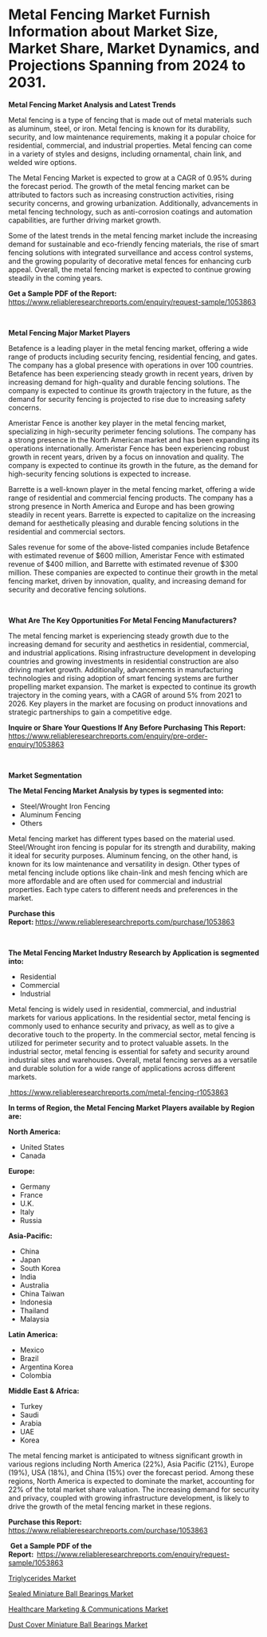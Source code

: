 <p><h1>Metal Fencing Market Furnish Information about Market Size, Market Share, Market Dynamics, and Projections Spanning from 2024 to 2031.</h1></p><p><strong>Metal Fencing Market Analysis and Latest Trends</strong></p>
<p><p>Metal fencing is a type of fencing that is made out of metal materials such as aluminum, steel, or iron. Metal fencing is known for its durability, security, and low maintenance requirements, making it a popular choice for residential, commercial, and industrial properties. Metal fencing can come in a variety of styles and designs, including ornamental, chain link, and welded wire options.</p><p>The Metal Fencing Market is expected to grow at a CAGR of 0.95% during the forecast period. The growth of the metal fencing market can be attributed to factors such as increasing construction activities, rising security concerns, and growing urbanization. Additionally, advancements in metal fencing technology, such as anti-corrosion coatings and automation capabilities, are further driving market growth.</p><p>Some of the latest trends in the metal fencing market include the increasing demand for sustainable and eco-friendly fencing materials, the rise of smart fencing solutions with integrated surveillance and access control systems, and the growing popularity of decorative metal fences for enhancing curb appeal. Overall, the metal fencing market is expected to continue growing steadily in the coming years.</p></p>
<p><strong>Get a Sample PDF of the Report:&nbsp;</strong> <a href="https://www.reliableresearchreports.com/enquiry/request-sample/1053863">https://www.reliableresearchreports.com/enquiry/request-sample/1053863</a></p>
<p>&nbsp;</p>
<p><strong>Metal Fencing Major Market Players</strong></p>
<p><p>Betafence is a leading player in the metal fencing market, offering a wide range of products including security fencing, residential fencing, and gates. The company has a global presence with operations in over 100 countries. Betafence has been experiencing steady growth in recent years, driven by increasing demand for high-quality and durable fencing solutions. The company is expected to continue its growth trajectory in the future, as the demand for security fencing is projected to rise due to increasing safety concerns.</p><p>Ameristar Fence is another key player in the metal fencing market, specializing in high-security perimeter fencing solutions. The company has a strong presence in the North American market and has been expanding its operations internationally. Ameristar Fence has been experiencing robust growth in recent years, driven by a focus on innovation and quality. The company is expected to continue its growth in the future, as the demand for high-security fencing solutions is expected to increase.</p><p>Barrette is a well-known player in the metal fencing market, offering a wide range of residential and commercial fencing products. The company has a strong presence in North America and Europe and has been growing steadily in recent years. Barrette is expected to capitalize on the increasing demand for aesthetically pleasing and durable fencing solutions in the residential and commercial sectors.</p><p>Sales revenue for some of the above-listed companies include Betafence with estimated revenue of $600 million, Ameristar Fence with estimated revenue of $400 million, and Barrette with estimated revenue of $300 million. These companies are expected to continue their growth in the metal fencing market, driven by innovation, quality, and increasing demand for security and decorative fencing solutions.</p></p>
<p>&nbsp;</p>
<p><strong>What Are The Key Opportunities For Metal Fencing Manufacturers?</strong></p>
<p><p>The metal fencing market is experiencing steady growth due to the increasing demand for security and aesthetics in residential, commercial, and industrial applications. Rising infrastructure development in developing countries and growing investments in residential construction are also driving market growth. Additionally, advancements in manufacturing technologies and rising adoption of smart fencing systems are further propelling market expansion. The market is expected to continue its growth trajectory in the coming years, with a CAGR of around 5% from 2021 to 2026. Key players in the market are focusing on product innovations and strategic partnerships to gain a competitive edge.</p></p>
<p><strong>Inquire or Share Your Questions If Any Before Purchasing This Report:</strong> <a href="https://www.reliableresearchreports.com/enquiry/pre-order-enquiry/1053863">https://www.reliableresearchreports.com/enquiry/pre-order-enquiry/1053863</a></p>
<p>&nbsp;</p>
<p><strong>Market Segmentation</strong></p>
<p><strong>The Metal Fencing Market Analysis by types is segmented into:</strong></p>
<p><ul><li>Steel/Wrought Iron Fencing</li><li>Aluminum Fencing</li><li>Others</li></ul></p>
<p><p>Metal fencing market has different types based on the material used. Steel/Wrought iron fencing is popular for its strength and durability, making it ideal for security purposes. Aluminum fencing, on the other hand, is known for its low maintenance and versatility in design. Other types of metal fencing include options like chain-link and mesh fencing which are more affordable and are often used for commercial and industrial properties. Each type caters to different needs and preferences in the market.</p></p>
<p><strong>Purchase this Report:&nbsp;</strong><a href="https://www.reliableresearchreports.com/purchase/1053863">https://www.reliableresearchreports.com/purchase/1053863</a></p>
<p>&nbsp;</p>
<p><strong>The Metal Fencing Market Industry Research by Application is segmented into:</strong></p>
<p><ul><li>Residential</li><li>Commercial</li><li>Industrial</li></ul></p>
<p><p>Metal fencing is widely used in residential, commercial, and industrial markets for various applications. In the residential sector, metal fencing is commonly used to enhance security and privacy, as well as to give a decorative touch to the property. In the commercial sector, metal fencing is utilized for perimeter security and to protect valuable assets. In the industrial sector, metal fencing is essential for safety and security around industrial sites and warehouses. Overall, metal fencing serves as a versatile and durable solution for a wide range of applications across different markets.</p></p>
<p><a href="https://www.reliableresearchreports.com/metal-fencing-r1053863">&nbsp;https://www.reliableresearchreports.com/metal-fencing-r1053863</a></p>
<p><strong>In terms of Region, the Metal Fencing Market Players available by Region are:</strong></p>
<p>
    <p> <strong> North America: </strong>
        <ul>
            <li>United States</li>
            <li>Canada</li>
        </ul>
        </p> 
    <p> <strong> Europe: </strong>
        <ul>
            <li>Germany</li>
            <li>France</li>
            <li>U.K.</li>
            <li>Italy</li>
            <li>Russia</li>
        </ul>
        </p> 
    <p> <strong> Asia-Pacific: </strong>
        <ul>
            <li>China</li>
            <li>Japan</li>
            <li>South Korea</li>
            <li>India</li>
            <li>Australia</li>
            <li>China Taiwan</li>
            <li>Indonesia</li>
            <li>Thailand</li>
            <li>Malaysia</li>
        </ul>
        </p> 
    <p> <strong> Latin America: </strong>
        <ul>
            <li>Mexico</li>
            <li>Brazil</li>
            <li>Argentina Korea</li>
            <li>Colombia</li>
        </ul>
        </p> 
    <p> <strong> Middle East & Africa: </strong>
        <ul>
            <li>Turkey</li>
            <li>Saudi</li>
            <li>Arabia</li>
            <li>UAE</li>
            <li>Korea</li>
        </ul>
    </p>
    </p>
<p><p>The metal fencing market is anticipated to witness significant growth in various regions including North America (22%), Asia Pacific (21%), Europe (19%), USA (18%), and China (15%) over the forecast period. Among these regions, North America is expected to dominate the market, accounting for 22% of the total market share valuation. The increasing demand for security and privacy, coupled with growing infrastructure development, is likely to drive the growth of the metal fencing market in these regions.</p></p>
<p><strong>Purchase this Report: </strong><a href="https://www.reliableresearchreports.com/purchase/1053863">https://www.reliableresearchreports.com/purchase/1053863</a></p>
<p>&nbsp;<strong>Get a Sample PDF of the Report:&nbsp;&nbsp;</strong><a href="https://www.reliableresearchreports.com/enquiry/request-sample/1053863">https://www.reliableresearchreports.com/enquiry/request-sample/1053863</a></p>
<p><strong></strong></p>
<p><p><a href="https://medium.com/@bernadette.james576/triglycerides-market-forecast-global-market-trends-and-analysis-from-2024-to-2031-covered-in-157-102b1c2e6f05">Triglycerides Market</a></p><p><a href="https://github.com/verajwilson971/Market-Research-Report-List-1/blob/main/sealed-miniature-ball-bearings-market.md">Sealed Miniature Ball Bearings Market</a></p><p><a href="https://medium.com/@emma.white454357/healthcare-marketing-communications-market-size-share-trends-analysis-report-by-product-2f3fd51a38fd">Healthcare Marketing & Communications Market</a></p><p><a href="https://github.com/ORAZITOM/Market-Research-Report-List-1/blob/main/dust-cover-miniature-ball-bearings-market.md">Dust Cover Miniature Ball Bearings Market</a></p></p>